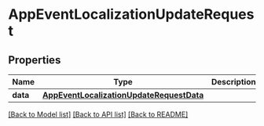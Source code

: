 # AppEventLocalizationUpdateRequest

## Properties
Name | Type | Description | Notes
------------ | ------------- | ------------- | -------------
**data** | [**AppEventLocalizationUpdateRequestData**](AppEventLocalizationUpdateRequestData.md) |  | 

[[Back to Model list]](../README.md#documentation-for-models) [[Back to API list]](../README.md#documentation-for-api-endpoints) [[Back to README]](../README.md)


